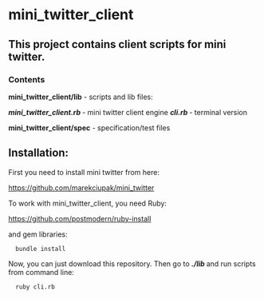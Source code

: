# mini_twitter_client

## This project contains client scripts for mini twitter.

### **Contents**

 **mini_twitter_client/lib**  - scripts and lib files:

**<em> mini_twitter_client.rb </em>**  - mini twitter client engine
 **<em> cli.rb </em>**  - terminal version

 **mini_twitter_client/spec**  - specification/test files

## Installation:

First you need to install mini twitter from here:

https://github.com/marekciupak/mini_twitter


To work with mini_twitter_client, you need Ruby:

https://github.com/postmodern/ruby-install

and gem libraries:

      bundle install

Now, you can just download this repository.
Then go to **<em> ./lib </em>** and run scripts from command line:

      ruby cli.rb
